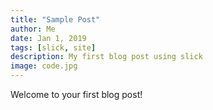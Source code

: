 ```yaml
---
title: "Sample Post"
author: Me
date: Jan 1, 2019
tags: [slick, site]
description: My first blog post using slick
image: code.jpg
---
```


Welcome to your first blog post!